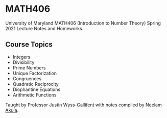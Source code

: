 # MATH406
University of Maryland MATH406 (Introduction to Number Theory) Spring 2021 Lecture Notes and Homeworks.

## Course Topics
* Integers
* Divisibility
* Prime Numbers
* Unique Factorization
* Congruences
* Quadratic Reciprocity
* Diophantine Equations
* Arithmetic Functions

Taught by Professor [Justin Wyss-Gallifent](https://www.math.umd.edu/~immortal/) with notes compiled by [Neelam Akula](https://nakula.dev/).
